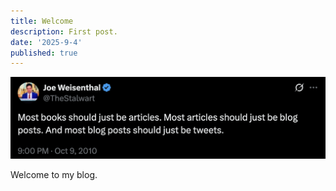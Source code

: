 ```yaml
---
title: Welcome
description: First post.
date: '2025-9-4'
published: true
---
```


![mostbooks](mostbooks.png)

Welcome to my blog.